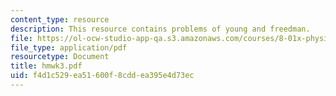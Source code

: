 ```yaml
---
content_type: resource
description: This resource contains problems of young and freedman.
file: https://ol-ocw-studio-app-qa.s3.amazonaws.com/courses/8-01x-physics-i-classical-mechanics-with-an-experimental-focus-fall-2002/f4d1c529ea51600f8cddea395e4d73ec_hmwk3.pdf
file_type: application/pdf
resourcetype: Document
title: hmwk3.pdf
uid: f4d1c529-ea51-600f-8cdd-ea395e4d73ec
---
```

